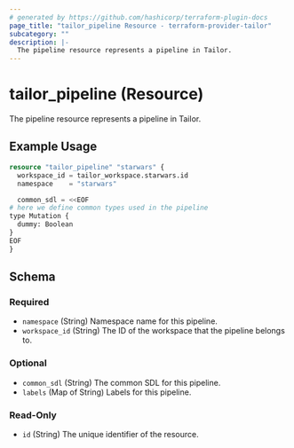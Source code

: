 ```yaml
---
# generated by https://github.com/hashicorp/terraform-plugin-docs
page_title: "tailor_pipeline Resource - terraform-provider-tailor"
subcategory: ""
description: |-
  The pipeline resource represents a pipeline in Tailor.
---
```


# tailor_pipeline (Resource)

The pipeline resource represents a pipeline in Tailor.

## Example Usage

```terraform
resource "tailor_pipeline" "starwars" {
  workspace_id = tailor_workspace.starwars.id
  namespace    = "starwars"

  common_sdl = <<EOF
# here we define common types used in the pipeline
type Mutation {
  dummy: Boolean
}
EOF
}
```

<!-- schema generated by tfplugindocs -->
## Schema

### Required

- `namespace` (String) Namespace name for this pipeline.
- `workspace_id` (String) The ID of the workspace that the pipeline belongs to.

### Optional

- `common_sdl` (String) The common SDL for this pipeline.
- `labels` (Map of String) Labels for this pipeline.

### Read-Only

- `id` (String) The unique identifier of the resource.
